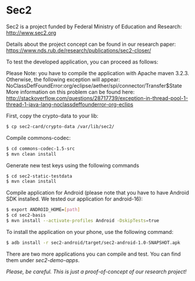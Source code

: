 # Sec2
Sec2 is a project funded by Federal Ministry of Education and Research: http://www.sec2.org

Details about the project concept can be found in our research paper: https://www.nds.rub.de/research/publications/sec2-closer/


To test the developed application, you can proceed as follows:

Please Note: you have to compile the application with Apache maven 3.2.3. Otherwise, the following exception will appear: 
NoClassDefFoundError:org/eclipse/aether/spi/connector/Transfer$State
More information on this problem can be found here: http://stackoverflow.com/questions/28717739/exception-in-thread-pool-1-thread-1-java-lang-noclassdeffounderror-org-eclips

First, copy the crypto-data to your lib:
```bash
$ cp sec2-card/crypto-data /var/lib/sec2/
```

Compile commons-codec:
```bash
$ cd commons-codec-1.5-src
$ mvn clean install
```

Generate new test keys using the following commands
```bash
$ cd sec2-static-testdata
$ mvn clean install
```

Compile application for Android (please note that you have to have Android SDK installed. We tested our application for android-16):
```bash
$ export ANDROID_HOME=[path]
$ cd sec2-basis
$ mvn install --activate-profiles Android -DskipTests=true
```

To install the application on your phone, use the following command:
```bash
$ adb install -r sec2-android/target/sec2-android-1.0-SNAPSHOT.apk
```

There are two more applications you can compile and test. You can find them under *sec2-demo-apps*.


*Please, be careful. This is just a proof-of-concept of our research project!*